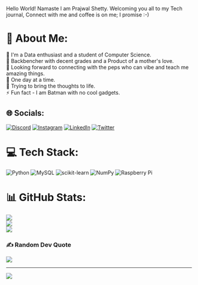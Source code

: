 
Hello World! Namaste I am Prajwal Shetty. 
Welcoming you all to my Tech journal,
Connect with me and coffee is on me; I promise :-)
# 💫 About Me:
🔭 I'm a Data enthusiast and a student of Computer Science.<br>👯 Backbencher with decent grades and a Product of a mother's love.<br>🤝 Looking forward to connecting with the peps who can vibe and teach me amazing things.<br>🌱 One day at a time.<br>💬 Trying to bring the thoughts to life.<br>⚡ Fun fact - I am Batman with no cool gadgets.


## 🌐 Socials:
[![Discord](https://img.shields.io/badge/Discord-%237289DA.svg?logo=discord&logoColor=white)](https://discord.gg/https://discord.gg/mHKErDJG) [![Instagram](https://img.shields.io/badge/Instagram-%23E4405F.svg?logo=Instagram&logoColor=white)](https://instagram.com/_prajwal_ps) [![LinkedIn](https://img.shields.io/badge/LinkedIn-%230077B5.svg?logo=linkedin&logoColor=white)](https://linkedin.com/in/prajwal-shetty-dataenthusiast2399) [![Twitter](https://img.shields.io/badge/Twitter-%231DA1F2.svg?logo=Twitter&logoColor=white)](https://twitter.com/IntrovertMammal) 

# 💻 Tech Stack:
![Python](https://img.shields.io/badge/python-3670A0?style=plastic&logo=python&logoColor=ffdd54) ![MySQL](https://img.shields.io/badge/mysql-%2300000f.svg?style=plastic&logo=mysql&logoColor=white) ![scikit-learn](https://img.shields.io/badge/scikit--learn-%23F7931E.svg?style=plastic&logo=scikit-learn&logoColor=white) ![NumPy](https://img.shields.io/badge/numpy-%23013243.svg?style=plastic&logo=numpy&logoColor=white) ![Raspberry Pi](https://img.shields.io/badge/-RaspberryPi-C51A4A?style=plastic&logo=Raspberry-Pi)
# 📊 GitHub Stats:
![](https://github-readme-stats.vercel.app/api?username=TheDataEnthusiast2399&theme=nightowl&hide_border=false&include_all_commits=true&count_private=true)<br/>
![](https://github-readme-streak-stats.herokuapp.com/?user=TheDataEnthusiast2399&theme=nightowl&hide_border=false)<br/>
![](https://github-readme-stats.vercel.app/api/top-langs/?username=TheDataEnthusiast2399&theme=nightowl&hide_border=false&include_all_commits=true&count_private=true&layout=compact)

### ✍️ Random Dev Quote
![](https://quotes-github-readme.vercel.app/api?type=horizontal&theme=tokyonight)

---
[![](https://visitcount.itsvg.in/api?id=TheDataEnthusiast2399&icon=0&color=0)](https://visitcount.itsvg.in)

